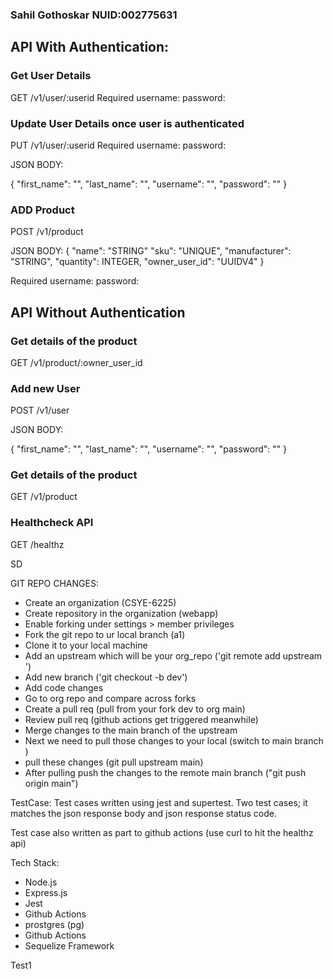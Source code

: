 ### Sahil Gothoskar NUID:002775631 


## API With Authentication:

### Get User Details

GET /v1/user/:userid
Required
username:
password:

### Update User Details once user is authenticated

PUT /v1/user/:userid
Required
username:
password:

JSON BODY:

{
"first_name": "",
"last_name": "",
"username": "",
"password": "" 
}

### ADD Product

POST /v1/product

JSON BODY:
{
"name": "STRING"
"sku": "UNIQUE",
"manufacturer": "STRING",
"quantity": INTEGER,
"owner_user_id": "UUIDV4" 
}

Required
username:
password:

## API Without Authentication

### Get details of the product
GET /v1/product/:owner_user_id

### Add new User

POST /v1/user

JSON BODY:

{
"first_name": "",
"last_name": "",
"username": "",
"password": "" 
}

### Get details of the product

GET /v1/product


### Healthcheck API

GET /healthz




SD








GIT REPO CHANGES:

- Create an organization (CSYE-6225)
- Create repository in the organization (webapp)
- Enable forking under settings > member privileges
- Fork the git repo to ur local branch (a1)
- Clone it to your local machine
- Add an upstream which will be your org_repo  ('git remote add upstream <org repo url>')
- Add new branch  ('git checkout -b dev')
- Add code changes
- Go to org repo and compare across forks
- Create a pull req (pull from your fork dev to org main)
- Review pull req (github actions get triggered meanwhile)
- Merge changes to the main branch of the upstream
- Next we need to pull those changes to your local (switch to main branch )
- pull these changes (git pull upstream main)
- After pulling push the changes to the remote main branch ("git push origin main") 



TestCase:
Test cases written using jest and supertest. 
Two test cases; it matches the json response body and json response status code.

Test case also written as part to github actions (use curl to hit the healthz api)

 Tech Stack:
 * Node.js
 * Express.js
 * Jest
 * Github Actions
 * prostgres (pg)
 * Github Actions
 * Sequelize Framework

Test1



